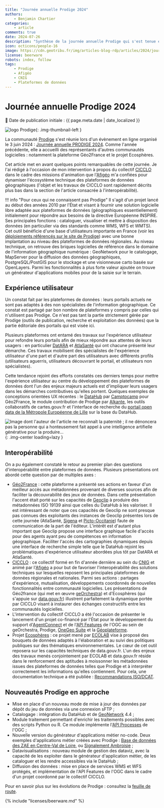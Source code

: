 ```yaml
---
title: "Journée annuelle Prodige 2024"
authors:
    - Benjamin Chartier
categories:
    - article
comments: true
date: 2024-07-26
description: "Synthèse de la journée annuelle Prodige qui s'est tenue en ligne le 3 juin 2024"
icon: octicons/people-16
image: https://cdn.geotribu.fr/img/articles-blog-rdp/articles/2024/journee_annuelle_prodige_2024/prodige_au_service_des_territoires.webp
license: beerware
robots: index, follow
tags:
    - Prodige
    - Afigéo
    - CNIG
    - Plateformes de données
---
```


# Journée annuelle Prodige 2024

:calendar: Date de publication initiale : {{ page.meta.date | date_localized }}

![logo Prodige](https://cdn.geotribu.fr/images/logos-icones/logiciels_librairies/prodige-logo-small.png){: .img-thumbnail-left }

La communauté [Prodige](https://www.prodige-opensource.org/accueil) s'est réunie lors d'un évènement en ligne organisé le 3 juin 2024 : [Journée annuelle PRODIGE 2024](https://www.prodige-opensource.org/accueil/journee-nationale-prodige). Comme l'année précédente, elle a accueilli des représentants d'autres communautés logicielles : notamment la plateforme Géo2France et le projet Ecosphères.

Cet article met en avant quelques points remarquables de cette journée. Je l'ai rédigé à l'occasion de mon intervention à propos du collectif [CICCLO](https://cnig.gouv.fr/collectif-interoperabilite-et-mise-en-commun-de-a26159.html) dans le cadre des missions d'animation que l'[Afigéo](https://www.afigeo.asso.fr/) m'a confiées pour dynamiser l'écosystème technique des plateformes de données géographiques (l'objet et les travaux de CICCLO sont rapidement décrits plus bas dans la section de l'article consacrée à l'interopérabilité).

!!! info "Pour ceux qui ne connaissent pas Prodige"
    Il s'agit d'un projet lancé au début des années 2010 par l'État et visant à fournir une solution logicielle libre adaptée aux plateformes de données (géographiques essentiellement) initialement pour répondre aux besoins de la directive Européenne INSPIRE. Ses principales fonctions : cataloguer, visualiser et mettre à disposition des données (en particulier via des standards comme WMS, WFS et WMTS). Cet outil bénéficie d'une base d'utilisateurs importante en France (voir les [déploiements référencés sur le site de Prodige](https://www.prodige-opensource.org/accueil/connaitre/les-plateformes-prodige)) avec une bonne implantation au niveau des plateformes de données régionales. Au niveau technique, on retrouve des briques logicielles de référence dans le domaine de l'information géographique numérique : GeoNetwork pour le catalogage, MapServer pour la diffusion des données géographiques, PostgreSQL/PostGIS pour le stockage et une visionneuse carto basée sur OpenLayers. Parmi les fonctionnalités à plus forte valeur ajoutée on trouve un générateur d'applications mobiles pour de la saisie sur le terrain.

## Expérience utilisateur

Un constat fait par les plateformes de données : leurs portails actuels ne sont pas adaptés à des non spécialistes de l'information géographique. Ce constat est partagé par bon nombre de plateformes y compris par celles qui n'utilisent pas Prodige. Ce n'est pas tant la partie strictement gérée par Prodige (outils de publication, recherche et exploitation des données) que la partie éditoriale des portails qui est visée ici.

Plusieurs plateformes ont entamé des travaux sur l'expérience utilisateur pour refondre leurs portails afin de mieux répondre aux attentes de leurs usagers : en particulier [DatARA](https://www.datara.gouv.fr/accueil) et [AtlaSanté](https://www.atlasante.fr/accueil) qui ont chacune présenté leur démarche. Ces travaux mobilisent des spécialistes de l'expérience utilisateur d'une part et d'autre part des utilisateurs avec différents profils (utilisateurs aguerris, utilisateurs découvrant le portail, et utilisateurs non spécialistes).

Cette tendance rejoint des efforts constatés ces derniers temps pour mettre l'expérience utilisateur au centre du développement des plateformes de données dont l'un des enjeux majeurs actuels est d'impliquer leurs usagers dans les démarches contributives qu'elles portent. Quelques exemples de conceptions orientées UX récentes : le [DataHub](https://www.geo2france.fr/datahub) par [Camptocamp](https://camptocamp.com/fr) pour Géo2France, le module contribution de Prodige par [Alkante](https://www.alkante.com), les outils collaboratifs de cartes.gouv.fr et l'interface de recherche du [portail open data de la Métropole Européenne de Lille](https://data.lillemetropole.fr) sur la base du DataHub.

![Image dont l'auteur de l'article ne reconnaît la paternité ; il ne dénoncera pas la personne qui a honteusement fait appel à une intelligence artifielle générative pour la produire...](https://cdn.geotribu.fr/img/articles-blog-rdp/articles/2024/journee_annuelle_prodige_2024/prodige_au_service_des_territoires.webp){: .img-center loading=lazy }

## Interopérabilité

On a pu également constaté le retour au premier plan des questions d'interopérabilité entre plateformes de données. Plusieurs présentations ont abordé cette question par de multiples axes :

- [Géo2France](https://www.geo2france.fr) : cette plateforme a présenté ses actions en faveur d'un meilleur accès aux métadonnées provenant de diverses sources afin de faciliter la découvrabilité des jeux de données. Dans cette présentation l'accent était porté sur les capacités de [Geoclip](https://www.geoclip.fr/) à produire des métadonnées ISO 19139 ainsi que celles du DataHub à les valoriser. Il est intéressant de noter que ces capacités de Geoclip ne sont presque pas connues des exploitants des instances de Geoclip présentes lors de cette journée (AtlaSanté, [Sigena](https://www.sigena.fr/accueil) et [Picto-Occitanie](https://www.picto-occitanie.fr/accueil/)) faute de communication de la part de l'éditeur. L'intérêt est d'autant plus important que Geoclip propose une interface graphique facile d'accès pour des agents ayant peu de compétences en information géographique. Faciliter l'accès des cartographies dynamiques depuis une interface de recherche simple telle que le DataHub rejoint les problématiques d'expérience utilisateur abordées plus tôt par DatARA et AtlaSanté.
- [CICCLO](https://cnig.gouv.fr/collectif-interoperabilite-et-mise-en-commun-de-a26159.html) : ce collectif formé en fin d'année dernière au sein du [CNIG](https://cnig.gouv.fr/) et animé par l'[Afigéo](https://www.afigeo.asso.fr/) a pour but de favoriser l'interopérabilité des solutions techniques sur lesquelles reposent les principales plateformes de données régionales et nationales. Parmi ses actions : partages d'expérience, mutualisation, développements coordonnés de nouvelles fonctionnalités entre communauté logicielles. Les présentations de Géo2france (qui met en œuvre [geOrchestra](https://www.georchestra.org/fr/)) et d'Ecosphères (qui s'appuie sur [data.gouv.fr](https://www.data.gouv.fr/fr/)) illustrent parfaitement la dynamique portée par CICCLO visant à instaurer des échanges constructifs entre les communautés logicielles.
- L'intervention du collectif CICCLO a été l'occasion de présenter le lancement d'un projet co-financé par l'État pour le développement du support d'[AgentConnect](https://agentconnect.gouv.fr/) et de l'[API Features](https://ogcapi.ogc.org/features/) de l'OGC au sein de geOrchestra, Prodige, [OneGeo Suite](https://www.onegeosuite.fr/) et la [Géoplateforme](https://www.ign.fr/geoplateforme).
- Projet [Ecosphères](https://www.eig.numerique.gouv.fr/defis/ecospheres/) : ce projet mené par [ECOLAB](https://greentechinnovation.fr/ecolab/) vise à proposé des bouquets de données adaptés à l'élaboration et au suivi des politiques publiques sur des thématiques environnementales. Le cœur de cet outil reposera sur les capacités techniques de data.gouv.fr. L'un des enjeux des travaux menés conjointement par ECOLAB et data.gouv.fr réside dans le renforcement des aptitudes à moissonner les métadonnées issues des plateformes de données telles que Prodige et à interpréter correctement les informations qu'elles contiennent. Pour cela, une documentation technique a été publiée : [Recommandations ISO/DCAT](https://ecospheres.gitbook.io/recommandations-iso-dcat).

## Nouveautés Prodige en approche

- Mise en place d'un nouveau mode de mise à jour des données par dépôt du jeu de données via une connexion sFTP ;
- Catalogage : intégration du DataHub et de [GeoNetwork](https://www.geonetwork-opensource.org/) 4.4 ;
- Module traitement permettant d'enrichir les traitements possibles avec des scripts Python ou R. Ce module implémente l'[API Processes](https://ogcapi.ogc.org/processes/) de l'OGC ;
- Nouvelle version du générateur d'applications métier no-code. Deux exemples d'applications métier créées avec Prodige : [Base de données des ZAE en Centre-Val de Loire](https://zae.doterr.fr), ou [Signalement Ambroisie](https://signalement-ambroisie.atlasante.fr) ;
- Datavisualisations : nouveau module de gestion des dataviz, avec la capacité de les exploiter dans le générateur d'application métier, de les cataloguer et les rendre accessibles via le DataHub ;
- Diffusion des données : mise en place de services WMS et WFS protégés, et implémentation de l'API Features de l'OGC dans le cadre d'un projet coordonné par le collectif CICCLO.

Pour en savoir plus sur les évolutions de Prodige : consultez la [feuille de route](https://www.prodige-opensource.org/accueil/decouvrir/developpements).

<!-- geotribu:authors-block -->

{% include "licenses/beerware.md" %}
